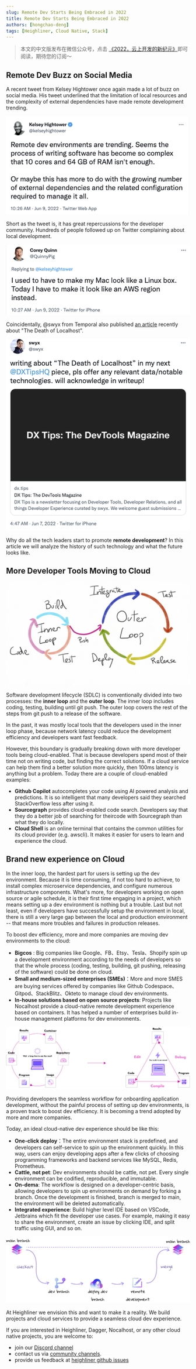 ```yaml
---
slug: Remote Dev Starts Being Embraced in 2022
title: Remote Dev Starts Being Embraced in 2022
authors: [hongchao-deng]
tags: [Heighliner, Cloud Native, Stack]
---
```



>本文的中文版发布在微信公众号，点击 [《2022，云上开发的新纪元》](https://mp.weixin.qq.com/s/wTYTjHM34DNKXFnVNjhQkg)即可阅读，期待您的订阅～

## Remote Dev Buzz on Social Media

A recent tweet from Kelsey Hightower once again made a lot of buzz on social media. His tweet underlined that the limitation of local resources and the complexity of external dependencies have made remote development trending.

![Kelsey Hightower](kh.png)

Short as the tweet is, it has great repercussions for the developer community. Hundreds of people followed up on Twitter complaining about local development.

![cq](corey.png)

Coincidentally, @swyx from Temporal also published [an article](https://dx.tips/the-end-of-localhost) recently about "The Death of Localhost".

![the death](the-death-of-localhost.png)

Why do all the tech leaders start to promote **remote development**? In this article we will analyze the history of such technology and what the future looks like.


## More Developer Tools Moving to Cloud

![moving](inner_loop_3.png)

Software development lifecycle (SDLC) is conventionally divided into two processes: the **inner loop** and the **outer loop**. The inner loop includes coding, testing, building until git push. The outer loop covers the rest of the steps from git push to a release of the software. 

In the past, it was mostly local tools that the developers used in the inner loop phase, because network latency could reduce the development efficiency and developers want fast feedback.

However, this boundary is gradually breaking down with more developer tools being cloud-enabled. That is because developers spend most of their time not on writing code, but finding the correct solutions. If a cloud service can help them find a better solution more quickly, then 100ms latency is anything but a problem. Today there are a couple of cloud-enabled examples:

* **Github Copilot** autocompletes your code using AI powered analysis and predictions. It is so intelligent that many developers said they searched StackOverflow less after using it.
* **Sourcegraph** provides cloud-enabled code search. Developers say that they do a better job of searching for theircode with Sourcegraph than what they do locally.
* **Cloud Shell** is an online terminal that contains the common utilities for its cloud provider (e.g. awscli). It makes it easier for users to learn and experience the cloud.


## Brand new experience on Cloud 

In the inner loop, the hardest part for users is setting up the dev environment. Because it is time consuming, if not too hard to achieve, to install complex microservice dependencies, and configure numerous infrastructure components. What's more, for developers working on open source or agile schedule, it is their first time engaging in a project, which means setting up a dev environment is nothing but a trouble. Last but not least, even if developers have successfully setup the environment in local, there is still a very large gap between the local and production environment -- that means more troubles and failures in production releases.

To boost dev efficiency, more and more companies are moving dev  environments to the cloud:

* **Bigcos** : Big companies like Google、FB、Etsy、Tesla、Shopify spin up a development environment according to the needs of developers so that the whole process (coding, testing, building, git pushing, releasing of the software) could be done on cloud.
* **Small and medium-sized enterprises (SMEs)**：More and more SMES are buying services offered by companies like Github Codespace、Gitpod、StackBlitz、Okteto to manage cloud dev environments.
* **In-house solutions based on open source projects**: Projects like Nocalhost provide a cloud-native remote development experience based on containers. It has helped a number of enterprises build in-house management platforms for dev environments.

![ymqd](ymqd.png)

Providing developers the seamless workflow for onboarding application development, without the painful process of setting up dev environments, is a proven track to boost dev efficiency. It is becoming a trend adopted by more and more companies.

Today, an ideal cloud-native dev experience should be like this:

* **One-click deploy**：The entire environment stack is predefined, and developers can self-service to spin up the environment quickly. In this way, users can enjoy developing apps after a few clicks of choosing programming frameworks and backend services like MySQL, Redis, Prometheus.
* **Cattle, not pet**: Dev environments should be cattle, not pet. Every single environment can be codified, reproducible, and immutable.
* **On-dema**: The workflow is designed on a developer-centric basis, allowing developers to spin up environments on demand by forking a branch. Once the development is finished, branch is merged to main, the environment will be deleted automatically.
* **Integrated experience**: Build higher level IDE based on VSCode, Jetbrains which fit the developer use cases. For example, making it easy to share the environment, create an issue by clicking IDE, and split traffic using GUI, and so on.

![flow](flowchart.png)

At Heighliner we envision this and want to make it a reality. We build projects and cloud services to provide a seamless cloud dev experience. 

If you are interested in Heighliner, Dagger, Nocalhost, or any other cloud native projects,
you are welcome to:

- join our [Discord channel](https://discord.gg/WphTbdVHFA)
- contact us via [community channels](https://heighliner.dev/contact-us).
- provide us feedback at [heighliner github issues](https://github.com/h8r-dev/heighliner/issues)